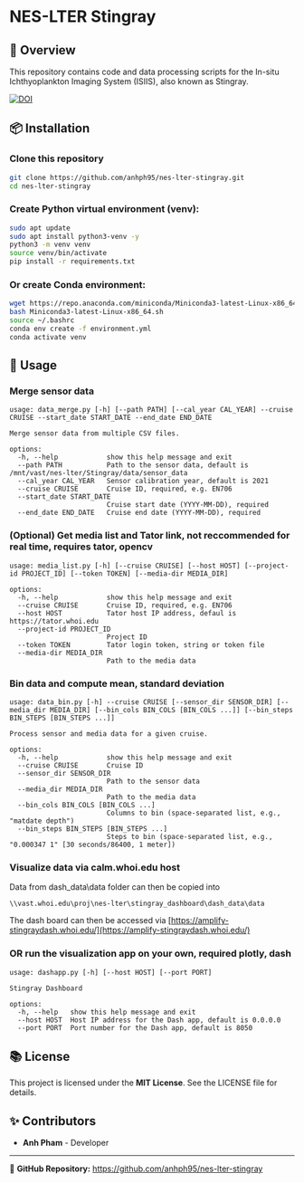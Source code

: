 # NES-LTER Stingray

## 📌 Overview
This repository contains code and data processing scripts for the In-situ Ichthyoplankton Imaging System (ISIIS), also known as Stingray.

[![DOI](https://zenodo.org/badge/946902610.svg)](https://doi.org/10.5281/zenodo.15025961)

## 📦 Installation
### Clone this repository
```sh
git clone https://github.com/anhph95/nes-lter-stingray.git
cd nes-lter-stingray
```

###  Create Python virtual environment (venv):
```bash
sudo apt update
sudo apt install python3-venv -y
python3 -m venv venv
source venv/bin/activate
pip install -r requirements.txt
```

### Or create Conda environment:
```bash
wget https://repo.anaconda.com/miniconda/Miniconda3-latest-Linux-x86_64.sh
bash Miniconda3-latest-Linux-x86_64.sh
source ~/.bashrc
conda env create -f environment.yml
conda activate venv
```

## 🚀 Usage
### Merge sensor data
```
usage: data_merge.py [-h] [--path PATH] [--cal_year CAL_YEAR] --cruise CRUISE --start_date START_DATE --end_date END_DATE

Merge sensor data from multiple CSV files.

options:
  -h, --help            show this help message and exit
  --path PATH           Path to the sensor data, default is /mnt/vast/nes-lter/Stingray/data/sensor_data
  --cal_year CAL_YEAR   Sensor calibration year, default is 2021
  --cruise CRUISE       Cruise ID, required, e.g. EN706
  --start_date START_DATE
                        Cruise start date (YYYY-MM-DD), required
  --end_date END_DATE   Cruise end date (YYYY-MM-DD), required
```

### (Optional) Get media list and Tator link, not reccommended for real time, requires tator, opencv
```
usage: media_list.py [-h] [--cruise CRUISE] [--host HOST] [--project-id PROJECT_ID] [--token TOKEN] [--media-dir MEDIA_DIR]

options:
  -h, --help            show this help message and exit
  --cruise CRUISE       Cruise ID, required, e.g. EN706
  --host HOST           Tator host IP address, defaul is https://tator.whoi.edu
  --project-id PROJECT_ID
                        Project ID
  --token TOKEN         Tator login token, string or token file
  --media-dir MEDIA_DIR
                        Path to the media data
```

### Bin data and compute mean, standard deviation
```
usage: data_bin.py [-h] --cruise CRUISE [--sensor_dir SENSOR_DIR] [--media_dir MEDIA_DIR] [--bin_cols BIN_COLS [BIN_COLS ...]] [--bin_steps BIN_STEPS [BIN_STEPS ...]]

Process sensor and media data for a given cruise.

options:
  -h, --help            show this help message and exit
  --cruise CRUISE       Cruise ID
  --sensor_dir SENSOR_DIR
                        Path to the sensor data
  --media_dir MEDIA_DIR
                        Path to the media data
  --bin_cols BIN_COLS [BIN_COLS ...]
                        Columns to bin (space-separated list, e.g., "matdate depth")
  --bin_steps BIN_STEPS [BIN_STEPS ...]
                        Steps to bin (space-separated list, e.g., "0.000347 1" [30 seconds/86400, 1 meter])
```

### Visualize data via calm.whoi.edu host
Data from dash_data\data folder can then be copied into 
```
\\vast.whoi.edu\proj\nes-lter\stingray_dashboard\dash_data\data
```
The dash board can then be accessed via [https://amplify-stingraydash.whoi.edu/](https://amplify-stingraydash.whoi.edu/)


### OR run the visualization app on your own, required plotly, dash
```
usage: dashapp.py [-h] [--host HOST] [--port PORT]

Stingray Dashboard

options:
  -h, --help   show this help message and exit
  --host HOST  Host IP address for the Dash app, default is 0.0.0.0
  --port PORT  Port number for the Dash app, default is 8050
```

## 📚 License
This project is licensed under the **MIT License**. See the LICENSE file for details.

## ✨ Contributors
- **Anh Pham** - Developer

---
🔗 **GitHub Repository:** https://github.com/anhph95/nes-lter-stingray

